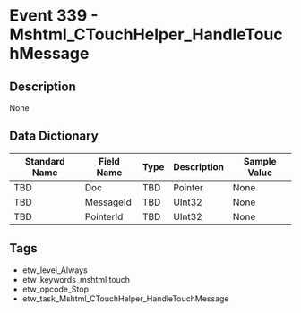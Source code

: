 # Event 339 - Mshtml_CTouchHelper_HandleTouchMessage

## Description
None

## Data Dictionary
|Standard Name|Field Name|Type|Description|Sample Value|
|---|---|---|---|---|
|TBD|Doc|TBD|Pointer|None|None|
|TBD|MessageId|TBD|UInt32|None|None|
|TBD|PointerId|TBD|UInt32|None|None|

## Tags
* etw_level_Always
* etw_keywords_mshtml touch
* etw_opcode_Stop
* etw_task_Mshtml_CTouchHelper_HandleTouchMessage